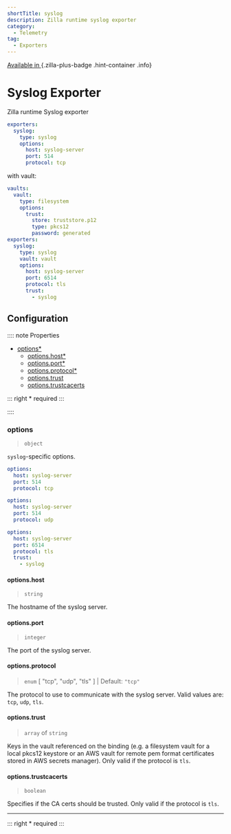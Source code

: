 ```yaml
---
shortTitle: syslog
description: Zilla runtime syslog exporter
category:
  - Telemetry
tag:
  - Exporters
---
```


[Available in <ZillaPlus/>](https://www.aklivity.io/products/zilla-plus)
{.zilla-plus-badge .hint-container .info}

# Syslog Exporter

Zilla runtime Syslog exporter

```yaml {3}
exporters:
  syslog:
    type: syslog
    options:
      host: syslog-server
      port: 514
      protocol: tcp
```

with vault:
```yaml {11}
vaults:
  vault:
    type: filesystem
    options:
      trust:
        store: truststore.p12
        type: pkcs12
        password: generated
exporters:
  syslog:
    type: syslog
    vault: vault
    options:
      host: syslog-server
      port: 6514
      protocol: tls
      trust:
        - syslog
```

## Configuration

:::: note Properties

- [options\*](#options)
  - [options.host\*](#options-host)
  - [options.port\*](#options-port)
  - [options.protocol\*](#options-protocol)
  - [options.trust](#options-trust)
  - [options.trustcacerts](#options-trustcacerts)

::: right
\* required
:::

::::

### options

> `object`

`syslog`-specific options.

```yaml {4}
options:
  host: syslog-server
  port: 514
  protocol: tcp
```

```yaml {4}
options:
  host: syslog-server
  port: 514
  protocol: udp
```

```yaml {4}
options:
  host: syslog-server
  port: 6514
  protocol: tls
  trust:
    - syslog
```

#### options.host

> `string`

The hostname of the syslog server.

#### options.port

> `integer`

The port of the syslog server.

#### options.protocol

> `enum` [ "tcp", "udp", "tls" ] | Default: `"tcp"`

The protocol to use to communicate with the syslog server. Valid values are: `tcp`, `udp`, `tls`.

#### options.trust

> `array` of `string`

Keys in the vault referenced on the binding (e.g. a filesystem vault for a local pkcs12 keystore
or an AWS vault for remote pem format certificates stored in AWS secrets manager). Only valid if the protocol is `tls`.

#### options.trustcacerts

> `boolean`

Specifies if the CA certs should be trusted. Only valid if the protocol is `tls`.

---

::: right
\* required
:::
